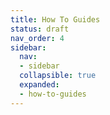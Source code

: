 ```yaml
---
title: How To Guides
status: draft
nav_order: 4
sidebar:
  nav:
  - sidebar
  collapsible: true
  expanded:
  - how-to-guides
---
```

